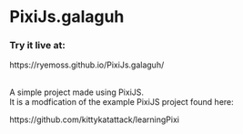 # PixiJs.galaguh

<h3>Try it live at:</h3>
https://ryemoss.github.io/PixiJs.galaguh/
<br><br>
<p>A simple project made using PixiJS.<br>
It is a modfication of the example PixiJS project found here:</p>
https://github.com/kittykatattack/learningPixi
